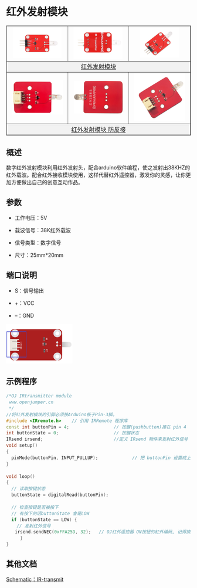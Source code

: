 # 红外发射模块

<table border="1">

<tr>
  <td align="center"><img src="../img/OJFF17/01.jpg" width=87% /></td>
  <td align="center"><img src="../img/OJFF17/02.jpg" width=89% /></td>
  <td align="center"><img src="../img/OJFF17/03.jpg" width=69% /></td>
</tr>
<tr>
  <td style="background-color:rgb(232,232,232,0.5) "colspan="3" align="center"><a href="https://item.taobao.com/item.htm?id=538643843712"> <font style="font-size:16px"> 红外发射模块 </font></a> </td>
</tr>
<tr>
  <td align="center"><img src="../img/OJFF17/08.png" width=92% /></td>
  <td align="center"><img src="../img/OJFF17/09.png" width=88% /></td>
  <td align="center"><img src="../img/OJFF17/10.png" width=92% /></td>
</tr>
<tr>
  <td style="background-color:rgb(232,232,232,0.5) "colspan="3" align="center"> <a href="https://item.taobao.com/item.htm?id=592024846984"><font style="font-size:16px"> 红外发射模块 防反接 </font></a> </td>
</tr>
</table>

## 概述
数字红外发射模块利用红外发射头，配合arduino软件编程，使之发射出38KHZ的红外载波。配合红外接收模块使用，这样代替红外遥控器，激发你的灵感，让你更加方便做出自己的创意互动作品。 


## 参数

+ 工作电压：5V 

+ 载波信号：38K红外载波 

+ 信号类型：数字信号 

+ 尺寸：25mm*20mm

## 端口说明

+ S：信号输出

+ +：VCC

+ –：GND
  
<img src="../img/OJFF17/07.jpg" width=36%  />  


## 示例程序
```C++
/*OJ IRtransmitter module
 www.openjumper.cn
 */
//将红外发射模块的引脚必须接Arduino板子Pin-3脚。
#include <IRremote.h>    // 引用 IRRemote 程序库
const int buttonPin = 4;                 // 按鍵(pushbutton)接在 pin 4
int buttonState = 0;                     // 按鍵状态
IRsend irsend;                           //定义 IRsend 物件来发射红外信号
void setup()
{
  pinMode(buttonPin, INPUT_PULLUP);             // 把 buttonPin 设置成上拉模式
}

void loop() 
{
  // 读取按键状态
  buttonState = digitalRead(buttonPin);

  // 检查按键是否被按下
  // 有按下的话buttonState 會是LOW
  if (buttonState == LOW) {    
    // 发射红外信号
　　irsend.sendNEC(0xFFA25D, 32);   // OJ红外遥控器 ON按钮的紅外编码, 记得换成你的红外编码
　　  }
}
```
## 其他文档
[Schematic：IR-transmit](http://www.openjumper.cn/wp-content/uploads/2013/06/IR-transmit.pdf)
